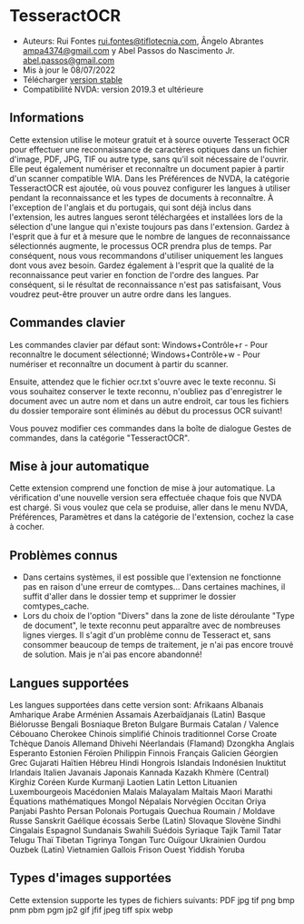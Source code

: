 # TesseractOCR


* Auteurs: Rui Fontes <rui.fontes@tiflotecnia.com>, Ângelo Abrantes <ampa4374@gmail.com> y Abel Passos do Nascimento Jr. <abel.passos@gmail.com>
* Mis à jour le 08/07/2022
* Télécharger [version stable][1]
* Compatibilité NVDA: version 2019.3 et ultérieure


## Informations

Cette extension utilise le moteur gratuit et à source ouverte Tesseract OCR pour effectuer une reconnaissance de caractères optiques dans un fichier d'image, PDF, JPG, TIF ou autre type, sans qu'il soit nécessaire de l'ouvrir.
Elle peut également numériser et reconnaître un document papier à partir  d'un scanner compatible WIA.
Dans les Préférences de NVDA, la catégorie TesseractOCR est ajoutée, où vous pouvez configurer les langues à utiliser pendant la reconnaissance et les types de documents à reconnaître.
À l'exception de l'anglais et du portugais, qui sont déjà inclus dans l'extension, les autres langues seront téléchargées et installées lors de la sélection d'une langue qui n'existe toujours pas dans l'extension.
Gardez à l'esprit que à fur et à mesure que le nombre de langues  de reconnaissance sélectionnés augmente, le processus OCR prendra plus de temps.
Par conséquent, nous vous recommandons d'utiliser uniquement les langues dont vous avez besoin.
Gardez également à l'esprit que la qualité de la reconnaissance peut varier en fonction de l'ordre des langues.
Par conséquent, si le résultat de reconnaissance n'est pas satisfaisant, Vous voudrez peut-être prouver un autre ordre dans les langues.


## Commandes clavier

Les commandes clavier par défaut sont:
Windows+Contrôle+r - Pour reconnaître le document sélectionné;
Windows+Contrôle+w - Pour numériser et reconnaître un document à partir du scanner.

Ensuite, attendez que le fichier ocr.txt s'ouvre avec le texte reconnu.
Si vous souhaitez conserver le texte reconnu, n'oubliez pas d'enregistrer le document avec un autre nom et dans un autre endroit, car tous les fichiers du dossier temporaire sont éliminés au début du processus OCR suivant!

Vous pouvez modifier ces commandes dans la boîte de dialogue Gestes de commandes, dans la catégorie "TesseractOCR".


## Mise à jour automatique
Cette extension comprend une fonction de mise à jour automatique.
La vérification d'une nouvelle version sera effectuée chaque fois que NVDA est chargé.
Si vous voulez que cela se produise, aller dans le menu NVDA, Préférences, Paramètres et dans la catégorie de l'extension, cochez la case à cocher.


## Problèmes connus

* Dans certains systèmes, il est possible que l'extension ne fonctionne pas en raison d'une erreur de comtypes...
Dans certaines machines, il suffit d'aller dans le dossier temp et supprimer le dossier comtypes_cache.
* Lors du choix de l'option "Divers" dans la zone de liste déroulante "Type de document", le texte reconnu peut apparaître avec de nombreuses lignes vierges.
Il s'agit d'un problème connu de Tesseract et, sans consommer beaucoup de temps de traitement, je n'ai pas encore trouvé de solution. Mais je n'ai pas encore abandonné!


## Langues supportées

Les langues supportées dans cette version sont:
Afrikaans
Albanais
Amharique
Arabe
Arménien
Assamais
Azerbaïdjanais (Latin)
Basque
Biélorusse
Bengali
Bosniaque
Breton
Bulgare
Burmais
Catalan / Valence
Cébouano
Cherokee
Chinois simplifié
Chinois traditionnel
Corse
Croate
Tchèque
Danois
Allemand
Dhivehi
Néerlandais (Flamand)
Dzongkha
Anglais
Esperanto
Estonien
Féroïen
Philippin
Finnois
Français
Galicien
Géorgien
Grec
Gujarati
Haïtien
Hébreu
Hindi
Hongrois
Islandais
Indonésien
Inuktitut
Irlandais
Italien
Javanais
Japonais
Kannada
Kazakh
Khmère (Central)
Kirghiz
Coréen
Kurde Kurmanji
Laotien
Latin
Letton
Lituanien
Luxembourgeois
Macédonien
Malais
Malayalam
Maltais
Maori
Marathi
Équations mathématiques
Mongol
Népalais
Norvégien
Occitan
Oriya
Panjabi
Pashto
Persan
Polonais
Portugais
Quechua
Roumain / Moldave
Russe
Sanskrit
Gaélique écossais
Serbe (Latin)
Slovaque
Slovène
Sindhi
Cingalais
Espagnol
Sundanais
Swahili
Suédois
Syriaque
Tajik
Tamil
Tatar
Telugu
Thaï
Tibetan
Tigrinya
Tongan
Turc
Ouïgour
Ukrainien
Ourdou
Ouzbek (Latin)
Vietnamien
Gallois
Frison Ouest
Yiddish
Yoruba


## Types d'images supportées

Cette extension supporte les types de fichiers suivants:
PDF
jpg
tif
png
bmp
pnm
pbm
pgm
jp2
gif
jfif
jpeg
tiff
spix
webp


[1]: https://github.com/ruifontes/tesseractOCR/releases/download/2022.07/tesseractOCR-2022.07.nvda-addon
